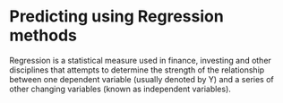 
# Predicting using Regression methods

Regression is a statistical measure used in finance, investing and other disciplines that attempts to determine the strength of the relationship between one dependent variable (usually denoted by Y) and a series of other changing variables (known as independent variables).



